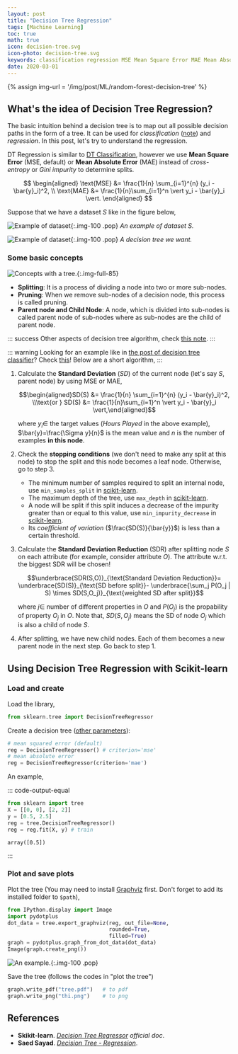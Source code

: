 ```yaml
---
layout: post
title: "Decision Tree Regression"
tags: [Machine Learning]
toc: true
math: true
icon: decision-tree.svg
icon-photo: decision-tree.svg
keywords: classification regression MSE Mean Square Error MAE Mean Absolute Error stopping conditions Standard Deviation Reduction SDR Graphviz example Saed Sayad
date: 2020-03-01
---
```


{% assign img-url = '/img/post/ML/random-forest-decision-tree' %}

## What's the idea of Decision Tree Regression?

The basic intuition behind a decision tree is to map out all possible decision paths in the form of a tree. It can be used for *classification* ([note](/decision-tree-classifier)) and *regression*. In this post, let's try to understand the regression.

DT Regression is similar to [DT Classification](/decision-tree-classifier), however we use **Mean Square Error** (MSE, default) or **Mean Absolute Error** (MAE) instead of *cross-entropy* or *Gini impurity* to determine splits.

$$
\begin{aligned}
\text{MSE} &= \frac{1}{n} \sum_{i=1}^{n} (y_i - \bar{y}_i)^2, \\
\text{MAE} &= \frac{1}{n}\sum_{i=1}^n \vert y_i - \bar{y}_i \vert.
\end{aligned}
$$

Suppose that we have a dataset $S$ like in the figure below,

<div class="columns-2" markdown="1">

![Example of dataset]({{img-url}}/r1.jpg){:.img-100 .pop}
*An example of dataset $S$.*

![Example of dataset]({{img-url}}/r2.jpg){:.img-100 .pop}
*A decision tree we want.*
</div>

### Some basic concepts

![Concepts with a tree.]({{img-url}}/r3.jpg){:.img-full-85}

- **Splitting**: It is a process of dividing a node into two or more sub-nodes.
- **Pruning**: When we remove sub-nodes of a decision node, this process is called pruning.
- **Parent node and Child Node**: A node, which is divided into sub-nodes is called parent node of sub-nodes where as sub-nodes are the child of parent node.

::: success
Other aspects of decision tree algorithm, check [this note](/decision-tree-classifier).
:::

::: warning
Looking for an example like in [the post of decision tree classifier](/decision-tree-classifier)? Check [this](/files/ml/saedsayad.com_Decision_Tree_Regression.pdf)! Below are a short algorithm,
:::

1. Calculate the **Standard Deviation** ($SD$) of the current node (let's say $S$, parent node) by using MSE or MAE,

    $$\begin{aligned}SD(S) &= \frac{1}{n} \sum_{i=1}^{n} (y_i - \bar{y}_i)^2, \\\text{or  } SD(S) &= \frac{1}{n}\sum_{i=1}^n \vert y_i - \bar{y}_i \vert,\end{aligned}$$

    where $y_i\in$ the target values (*Hours Played* in the above example), $\bar{y}=\frac{\Sigma y}{n}$ is the mean value and $n$ is the number of examples **in this node**.
2. Check the **stopping conditions** (we don't need to make any split at this node) to stop the split and this node becomes a leaf node. Otherwise, go to step 3.

    - The minimum number of samples required to split an internal node, use `min_samples_split` in [scikit-learn](https://scikit-learn.org/stable/modules/generated/sklearn.tree.DecisionTreeRegressor.html#sklearn.tree.DecisionTreeRegressor).
    - The maximum depth of the tree, use `max_depth` in [scikit-learn](https://scikit-learn.org/stable/modules/generated/sklearn.tree.DecisionTreeRegressor.html#sklearn.tree.DecisionTreeRegressor).
    - A node will be split if this split induces a decrease of the impurity greater than or equal to this value, use `min_impurity_decrease` in [scikit-learn](https://scikit-learn.org/stable/modules/generated/sklearn.tree.DecisionTreeRegressor.html#sklearn.tree.DecisionTreeRegressor).
    - Its *coefficient of variation* ($\frac{SD(S)}{\bar{y}}$) is less than a certain threshold.
3. Calculate the **Standard Deviation Reduction** (SDR) after splitting node $S$ on each attribute (for example, consider attribute $O$). The attribute w.r.t. the biggest SDR will be chosen!

    $$\underbrace{SDR(S,O)}_{\text{Standard Deviation Reduction}}= \underbrace{SD(S)}_{\text{SD before split}}- \underbrace{\sum_j P(O_j | S) \times SD(S,O_j)}_{\text{weighted SD after split}}$$

    where $j \in$ number of different properties in $O$ and $P(O_j)$ is the propability of property $O_j$ in $O$. Note that, $SD(S,O_j)$ means the SD of node $O_j$ which is also a child of node $S$.
4. After splitting, we have new child nodes. Each of them becomes a new parent node in the next step. Go back to step 1.

## Using Decision Tree Regression with Scikit-learn

### Load and create

Load the library,

~~~ python
from sklearn.tree import DecisionTreeRegressor
~~~

Create a decision tree ([other parameters](https://scikit-learn.org/stable/modules/generated/sklearn.tree.DecisionTreeRegressor.html#sklearn.tree.DecisionTreeRegressor)):

~~~ python
# mean squared error (default)
reg = DecisionTreeRegressor() # criterion='mse'
# mean absolute error
reg = DecisionTreeRegressor(criterion='mae')
~~~

An example,

::: code-output-equal
~~~ python
from sklearn import tree
X = [[0, 0], [2, 2]]
y = [0.5, 2.5]
reg = tree.DecisionTreeRegressor()
reg = reg.fit(X, y) # train
~~~~

~~~
array([0.5])
~~~
:::

### Plot and save plots

Plot the tree (You may need to install [Graphviz](https://www.graphviz.org/) first. Don't forget to add its installed folder to `$path`),

<div class="columns-2 size-2-1" markdown="1">

~~~ python
from IPython.display import Image
import pydotplus
dot_data = tree.export_graphviz(reg, out_file=None,
                                rounded=True,
                                filled=True)
graph = pydotplus.graph_from_dot_data(dot_data)
Image(graph.create_png())
~~~

![An example.]({{img-url}}/r4.png){:.img-100 .pop}
</div>

Save the tree (follows the codes in "plot the tree")

~~~ python
graph.write_pdf("tree.pdf")   # to pdf
graph.write_png("thi.png")    # to png
~~~


## References

- **Skikit-learn**. *[Decision Tree Regressor](https://scikit-learn.org/stable/modules/generated/sklearn.tree.DecisionTreeRegressor.html#sklearn.tree.DecisionTreeRegressor) official doc*.
- **Saed Sayad**. *[Decision Tree - Regression](http://saedsayad.com/decision_tree_reg.htm)*.